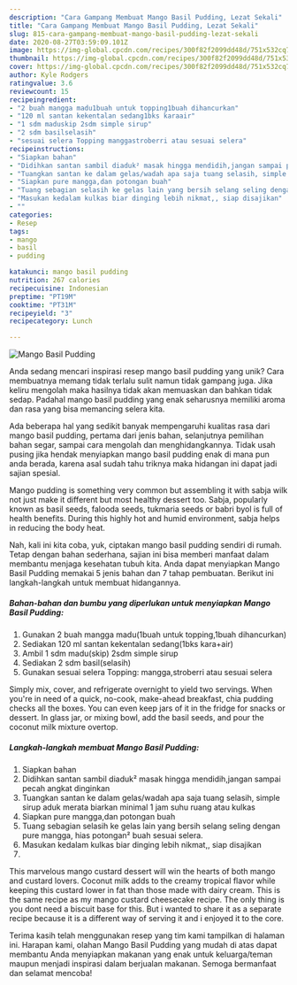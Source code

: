 ```yaml
---
description: "Cara Gampang Membuat Mango Basil Pudding, Lezat Sekali"
title: "Cara Gampang Membuat Mango Basil Pudding, Lezat Sekali"
slug: 815-cara-gampang-membuat-mango-basil-pudding-lezat-sekali
date: 2020-08-27T03:59:09.101Z
image: https://img-global.cpcdn.com/recipes/300f82f2099dd48d/751x532cq70/mango-basil-pudding-foto-resep-utama.jpg
thumbnail: https://img-global.cpcdn.com/recipes/300f82f2099dd48d/751x532cq70/mango-basil-pudding-foto-resep-utama.jpg
cover: https://img-global.cpcdn.com/recipes/300f82f2099dd48d/751x532cq70/mango-basil-pudding-foto-resep-utama.jpg
author: Kyle Rodgers
ratingvalue: 3.6
reviewcount: 15
recipeingredient:
- "2 buah mangga madu1buah untuk topping1buah dihancurkan"
- "120 ml santan kekentalan sedang1bks karaair"
- "1 sdm maduskip 2sdm simple sirup"
- "2 sdm basilselasih"
- "sesuai selera Topping manggastroberri atau sesuai selera"
recipeinstructions:
- "Siapkan bahan"
- "Didihkan santan sambil diaduk² masak hingga mendidih,jangan sampai pecah angkat dinginkan"
- "Tuangkan santan ke dalam gelas/wadah apa saja tuang selasih, simple sirup aduk merata biarkan minimal 1 jam suhu ruang atau kulkas"
- "Siapkan pure mangga,dan potongan buah"
- "Tuang sebagian selasih ke gelas lain yang bersih selang seling dengan pure mangga, hias potongan² buah sesuai selera."
- "Masukan kedalam kulkas biar dinging lebih nikmat,, siap disajikan"
- ""
categories:
- Resep
tags:
- mango
- basil
- pudding

katakunci: mango basil pudding 
nutrition: 267 calories
recipecuisine: Indonesian
preptime: "PT19M"
cooktime: "PT31M"
recipeyield: "3"
recipecategory: Lunch

---
```



![Mango Basil Pudding](https://img-global.cpcdn.com/recipes/300f82f2099dd48d/751x532cq70/mango-basil-pudding-foto-resep-utama.jpg)

Anda sedang mencari inspirasi resep mango basil pudding yang unik? Cara membuatnya memang tidak terlalu sulit namun tidak gampang juga. Jika keliru mengolah maka hasilnya tidak akan memuaskan dan bahkan tidak sedap. Padahal mango basil pudding yang enak seharusnya memiliki aroma dan rasa yang bisa memancing selera kita.

Ada beberapa hal yang sedikit banyak mempengaruhi kualitas rasa dari mango basil pudding, pertama dari jenis bahan, selanjutnya pemilihan bahan segar, sampai cara mengolah dan menghidangkannya. Tidak usah pusing jika hendak menyiapkan mango basil pudding enak di mana pun anda berada, karena asal sudah tahu triknya maka hidangan ini dapat jadi sajian spesial.

Mango pudding is something very common but assembling it with sabja wilk not just make it different but most healthy dessert too. Sabja, popularly known as basil seeds, falooda seeds, tukmaria seeds or babri byol is full of health benefits. During this highly hot and humid environment, sabja helps in reducing the body heat.


Nah, kali ini kita coba, yuk, ciptakan mango basil pudding sendiri di rumah. Tetap dengan bahan sederhana, sajian ini bisa memberi manfaat dalam membantu menjaga kesehatan tubuh kita. Anda dapat menyiapkan Mango Basil Pudding memakai 5 jenis bahan dan 7 tahap pembuatan. Berikut ini langkah-langkah untuk membuat hidangannya.

<!--inarticleads1-->

##### Bahan-bahan dan bumbu yang diperlukan untuk menyiapkan Mango Basil Pudding:

1. Gunakan 2 buah mangga madu(1buah untuk topping,1buah dihancurkan)
1. Sediakan 120 ml santan kekentalan sedang(1bks kara+air)
1. Ambil 1 sdm madu(skip) 2sdm simple sirup
1. Sediakan 2 sdm basil(selasih)
1. Gunakan sesuai selera Topping: mangga,stroberri atau sesuai selera


Simply mix, cover, and refrigerate overnight to yield two servings. When you&#39;re in need of a quick, no-cook, make-ahead breakfast, chia pudding checks all the boxes. You can even keep jars of it in the fridge for snacks or dessert. In glass jar, or mixing bowl, add the basil seeds, and pour the coconut milk mixture overtop. 

<!--inarticleads2-->

##### Langkah-langkah membuat Mango Basil Pudding:

1. Siapkan bahan
1. Didihkan santan sambil diaduk² masak hingga mendidih,jangan sampai pecah angkat dinginkan
1. Tuangkan santan ke dalam gelas/wadah apa saja tuang selasih, simple sirup aduk merata biarkan minimal 1 jam suhu ruang atau kulkas
1. Siapkan pure mangga,dan potongan buah
1. Tuang sebagian selasih ke gelas lain yang bersih selang seling dengan pure mangga, hias potongan² buah sesuai selera.
1. Masukan kedalam kulkas biar dinging lebih nikmat,, siap disajikan
1. 


This marvelous mango custard dessert will win the hearts of both mango and custard lovers. Coconut milk adds to the creamy tropical flavor while keeping this custard lower in fat than those made with dairy cream. This is the same recipe as my mango custard cheesecake recipe. The only thing is you dont need a biscuit base for this. But i wanted to share it as a separate recipe because it is a different way of serving it and i enjoyed it to the core. 

Terima kasih telah menggunakan resep yang tim kami tampilkan di halaman ini. Harapan kami, olahan Mango Basil Pudding yang mudah di atas dapat membantu Anda menyiapkan makanan yang enak untuk keluarga/teman maupun menjadi inspirasi dalam berjualan makanan. Semoga bermanfaat dan selamat mencoba!

